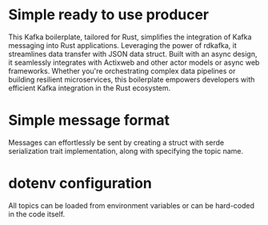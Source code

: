 # Simple ready to use producer
This Kafka boilerplate, tailored for Rust, simplifies the integration of Kafka messaging into Rust applications. Leveraging the power of rdkafka, it streamlines data transfer with JSON data struct. Built with an async design, it seamlessly integrates with Actixweb and other actor models or async web frameworks. Whether you're orchestrating complex data pipelines or building resilient microservices, this boilerplate empowers developers with efficient Kafka integration in the Rust ecosystem.


# Simple message format 
Messages can effortlessly be sent by creating a struct with serde serialization trait implementation, along with specifying the topic name.

# dotenv configuration
All topics can be loaded from environment variables or can be hard-coded in the code itself.

